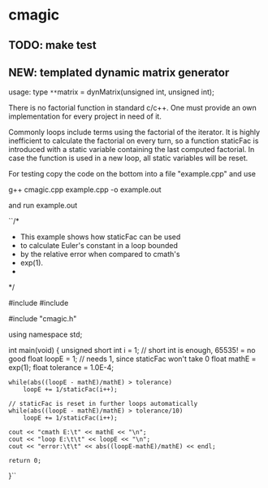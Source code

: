 # cmagic

## TODO: make test

## NEW: templated dynamic matrix generator
usage:
type ``**``matrix = dynMatrix<type>(unsigned int, unsigned int);

There is no factorial function in standard c/c++. One must provide an own implementation for every project in need of it. 

Commonly loops include terms using the factorial of the iterator. It is highly inefficient to calculate the factorial on every turn, so a function staticFac is introduced with a static variable containing the last computed factorial.
In case the function is used in a new loop, all static variables will be reset.

For testing copy the code on the bottom into a file "example.cpp" and use

g++ cmagic.cpp example.cpp -o example.out

and run example.out

``/* 
 * This example shows how staticFac can be used
 * to calculate Euler's constant in a loop bounded
 * by the relative error when compared to cmath's
 * exp(1).
 *
 */


 #include <iostream>
 #include <cmath>

 #include "cmagic.h"

using namespace std;

int main(void) {
	unsigned short int i = 1;     // short int is enough, 65535! = no good
	float loopE = 1;              // needs 1, since staticFac won't take 0
	float mathE = exp(1);
	float tolerance = 1.0E-4;

	while(abs((loopE - mathE)/mathE) > tolerance)
		loopE += 1/staticFac(i++);

	// staticFac is reset in further loops automatically
	while(abs((loopE - mathE)/mathE) > tolerance/10)
		loopE += 1/staticFac(i++);

	cout << "cmath E:\t" << mathE << "\n";
	cout << "loop E:\t\t" << loopE << "\n";
	cout << "error:\t\t" << abs((loopE-mathE)/mathE) << endl;

	return 0;
}``
